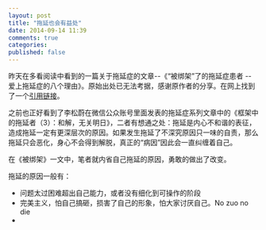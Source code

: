 ```yaml
---
layout: post
title: "拖延也会有益处"
date: 2014-09-14 11:39
comments: true
categories: 
published: false
---
```


昨天在多看阅读中看到的一篇关于拖延症的文章--《“被绑架”了的拖延症患者 -- 爱上拖延症的八个理由》。原始出处已无法考据，感谢原作者的分享。在网上找到了一个[引用链接](http://talk.ifeng.com/zaixianjiangtang/shys/special/tuoyanzheng/zuixin/detail_2012_10/30/18669615_0.shtml)。

之前也正好看到了李松蔚在微信公众账号里面发表的拖延症系列文章中的《框架中的拖延者（3）：和解，无关明日》，二者有想通之处：拖延是内心不和谐的表征，造成拖延一定有更深层次的原因。如果发生拖延了不深究原因只一味的自责，那么拖延只会恶化，身心不会得到解脱，真正的“病因”因此会一直纠缠着自己。

在《被绑架》一文中，笔者就内省自己拖延的原因，勇敢的做出了改变。

拖延的原因一般有：

- 问题太过困难超出自己能力，或者没有细化到可操作的阶段
- 完美主义，怕自己搞砸，损害了自己的形象，怕大家讨厌自己。No zuo no die
- 
